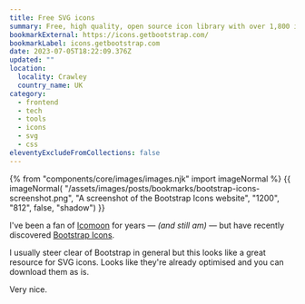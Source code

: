```yaml
---
title: Free SVG icons
summary: Free, high quality, open source icon library with over 1,800 icons.
bookmarkExternal: https://icons.getbootstrap.com/
bookmarkLabel: icons.getbootstrap.com
date: 2023-07-05T18:22:09.376Z
updated: ""
location:
  locality: Crawley
  country_name: UK
category:
  - frontend
  - tech
  - tools
  - icons
  - svg
  - css
eleventyExcludeFromCollections: false
---
```


{% from "components/core/images/images.njk" import imageNormal %}
{{ imageNormal(
  "/assets/images/posts/bookmarks/bootstrap-icons-screenshot.png",
  "A screenshot of the Bootstrap Icons website",
  "1200",
  "812",
  false,
  "shadow")
}}

I've been a fan of [Icomoon](https://icomoon.io/) for years &mdash; *(and still am)* &mdash; but have recently discovered [Bootstrap Icons](https://icons.getbootstrap.com/).

I usually steer clear of Bootstrap in general but this looks like a great resource for SVG icons. Looks like they're already optimised and you can download them as is.

Very nice.
